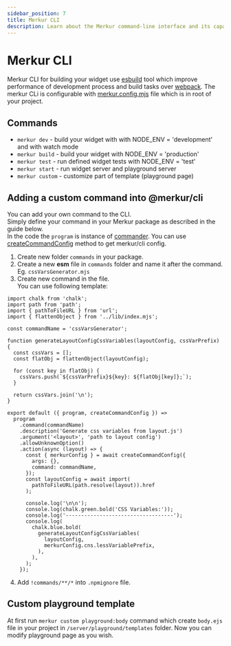 ```yaml
---
sidebar_position: 7
title: Merkur CLI
description: Learn about the Merkur command-line interface and its capabilities
---
```


# Merkur CLI

Merkur CLI for building your widget use [esbuild](https://esbuild.github.io/) tool which improve performance of development process and build tasks over [webpack](https://webpack.js.org/). The merkur CLi is configurable with [merkur.config.mjs](/docs/merkur-config) file which is in root of your project.

## Commands

- `merkur dev` - build your widget with with NODE_ENV = 'development' and with watch mode
- `merkur build` - build your widget with NODE_ENV = 'production'
- `merkur test` - run defined widget tests with NODE_ENV = 'test'
- `merkur start` - run widget server and playground server
- `merkur custom` - customize part of template (playground page)

## Adding a custom command into @merkur/cli

You can add your own command to the CLI.  
Simply define your command in your Merkur package as described in the guide below.  
In the code the `program` is instance of [commander](https://www.npmjs.com/package/commander).
You can use [createCommandConfig](https://github.com/mjancarik/merkur/blob/master/packages/cli/src/commandConfig.mjs#L5) method to get merkur/cli config.


1. Create new folder `commands` in your package.
2. Create a new **esm** file in `commands` folder and name it after the command. Eg. `cssVarsGenerator.mjs`
3. Create new command in the file.  
You can use following template:
```
import chalk from 'chalk';
import path from 'path';
import { pathToFileURL } from 'url';
import { flattenObject } from '../lib/index.mjs';

const commandName = 'cssVarsGenerator';

function generateLayoutConfigCssVariables(layoutConfig, cssVarPrefix) {
  const cssVars = [];
  const flatObj = flattenObject(layoutConfig);

  for (const key in flatObj) {
    cssVars.push(`${cssVarPrefix}${key}: ${flatObj[key]};`);
  }

  return cssVars.join('\n');
}

export default ({ program, createCommandConfig }) =>
  program
    .command(commandName)
    .description('Generate css variables from layout.js')
    .argument('<layout>', 'path to layout config')
    .allowUnknownOption()
    .action(async (layout) => {
      const { merkurConfig } = await createCommandConfig({
        args: {},
        command: commandName,
      });
      const layoutConfig = await import(
        pathToFileURL(path.resolve(layout)).href
      );

      console.log('\n\n');
      console.log(chalk.green.bold('CSS Variables:'));
      console.log('-----------------------------------');
      console.log(
        chalk.blue.bold(
          generateLayoutConfigCssVariables(
            layoutConfig,
            merkurConfig.cns.lessVariablePrefix,
          ),
        ),
      );
    });
```
4. Add `!commands/**/*` into `.npmignore` file.

## Custom playground template

At first run `merkur custom playground:body` command which create `body.ejs` file in your project in `/server/playground/templates` folder. Now you can modify playground page as you wish.
